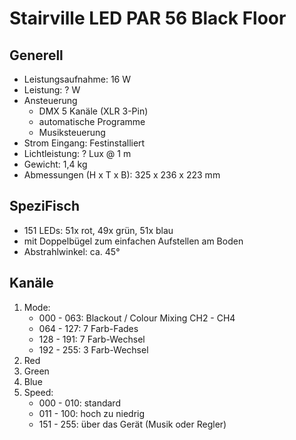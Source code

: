 # Stairville LED PAR 56 Black Floor

## Generell

- Leistungsaufnahme: 16 W
- Leistung: ? W
- Ansteuerung
  - DMX 5 Kanäle (XLR 3-Pin)
  - automatische Programme
  - Musiksteuerung
- Strom Eingang: Festinstalliert
- Lichtleistung: ? Lux @ 1 m
- Gewicht: 1,4 kg
- Abmessungen (H x T x B): 325 x 236 x 223 mm

## SpeziFisch

- 151 LEDs: 51x rot, 49x grün, 51x blau
- mit Doppelbügel zum einfachen Aufstellen am Boden
- Abstrahlwinkel: ca. 45°

## Kanäle

1. Mode:
   - 000 - 063: Blackout / Colour Mixing CH2 - CH4
   - 064 - 127: 7 Farb-Fades
   - 128 - 191: 7 Farb-Wechsel
   - 192 - 255: 3 Farb-Wechsel
2. Red
3. Green
4. Blue
5. Speed:
   - 000 - 010: standard
   - 011 - 100: hoch zu niedrig
   - 151 - 255: über das Gerät (Musik oder Regler)
